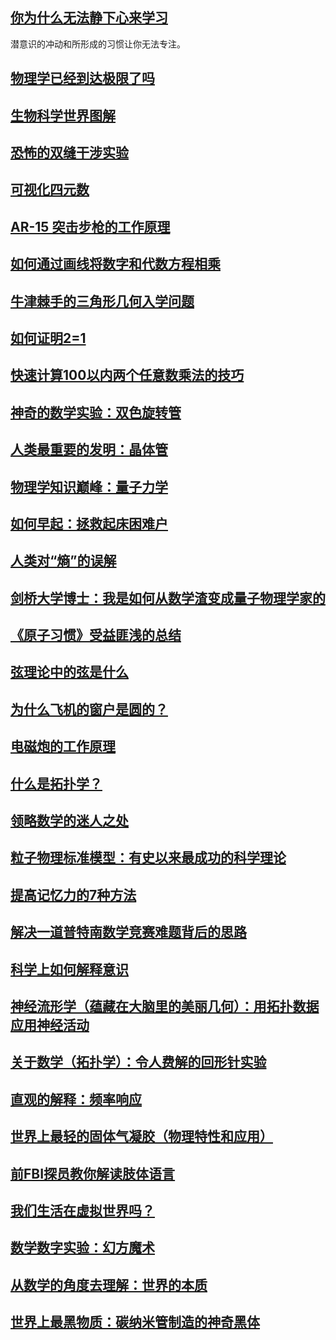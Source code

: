 ## [你为什么无法静下心来学习](https://www.zhihu.com/zvideo/1535953454941519873)

潜意识的冲动和所形成的习惯让你无法专注。

## [物理学已经到达极限了吗](https://www.zhihu.com/zvideo/1542842333833756672)
## [生物科学世界图解](https://www.zhihu.com/zvideo/1543178725143117824)
## [恐怖的双缝干涉实验](https://www.zhihu.com/zvideo/1542920294829867011)
## [可视化四元数](https://www.zhihu.com/zvideo/1542842416574750720)
## [AR-15 突击步枪的工作原理 ](https://www.zhihu.com/zvideo/1542842280028905472)
## [如何通过画线将数字和代数方程相乘](https://www.zhihu.com/zvideo/1542482725910503424)
## [牛津棘手的三角形几何入学问题](https://www.zhihu.com/zvideo/1542482930429767680)
## [如何证明2=1](https://www.zhihu.com/zvideo/1542194267015016448)
## [快速计算100以内两个任意数乘法的技巧](https://www.zhihu.com/zvideo/1542191495301390336)
## [神奇的数学实验：双色旋转管](https://www.zhihu.com/zvideo/1542192568749547521)
## [人类最重要的发明：晶体管](https://www.zhihu.com/zvideo/1541775039141179392)
## [物理学知识巅峰：量子力学](https://www.zhihu.com/zvideo/1537420651538722816)
## [如何早起：拯救起床困难户](https://www.zhihu.com/zvideo/1539595453561085953)
## [人类对“熵”的误解](https://www.zhihu.com/zvideo/1538845701433257984)
## [剑桥大学博士：我是如何从数学渣变成量子物理学家的](https://www.zhihu.com/zvideo/1538574154751574016)
## [《原子习惯》受益匪浅的总结](https://www.zhihu.com/zvideo/1540020134835548160)
## [弦理论中的弦是什么](https://www.zhihu.com/zvideo/1538150199196766208)
## [为什么飞机的窗户是圆的？](https://www.zhihu.com/zvideo/1541125598893715456)
## [电磁炮的工作原理](https://www.zhihu.com/zvideo/1540704074190483456)
## [什么是拓扑学？](https://www.zhihu.com/zvideo/1540706757987184641)
## [领略数学的迷人之处](https://www.zhihu.com/zvideo/1537416156633260032)
## [粒子物理标准模型：有史以来最成功的科学理论](https://www.zhihu.com/zvideo/1539595394539778048)
## [提高记忆力的7种方法](https://www.zhihu.com/zvideo/1538841914354323456)
## [解决一道普特南数学竞赛难题背后的思路](https://www.zhihu.com/zvideo/1544311579222450178)
## [科学上如何解释意识](https://www.zhihu.com/zvideo/1543210566067720193)
## [神经流形学（蕴藏在大脑里的美丽几何）：用拓扑数据应用神经活动](https://www.zhihu.com/zvideo/1543654150914969600)
## [关于数学（拓扑学）：令人费解的回形针实验](https://www.zhihu.com/zvideo/1543951091422932992)
## [直观的解释：频率响应](https://www.zhihu.com/zvideo/1545394156238970880)
## [世界上最轻的固体气凝胶（物理特性和应用）](https://www.zhihu.com/zvideo/1545394068448083969)
## [前FBI探员教你解读肢体语言](https://www.zhihu.com/zvideo/1545396701564968961)
## [我们生活在虚拟世界吗？](https://www.zhihu.com/zvideo/1545086495874265088)
## [数学数字实验：幻方魔术](https://www.zhihu.com/zvideo/1545083819962634241)
## [从数学的角度去理解：世界的本质](https://www.zhihu.com/zvideo/1545084091141337089)
## [世界上最黑物质：碳纳米管制造的神奇黑体](https://www.zhihu.com/zvideo/1544672018213261313)






